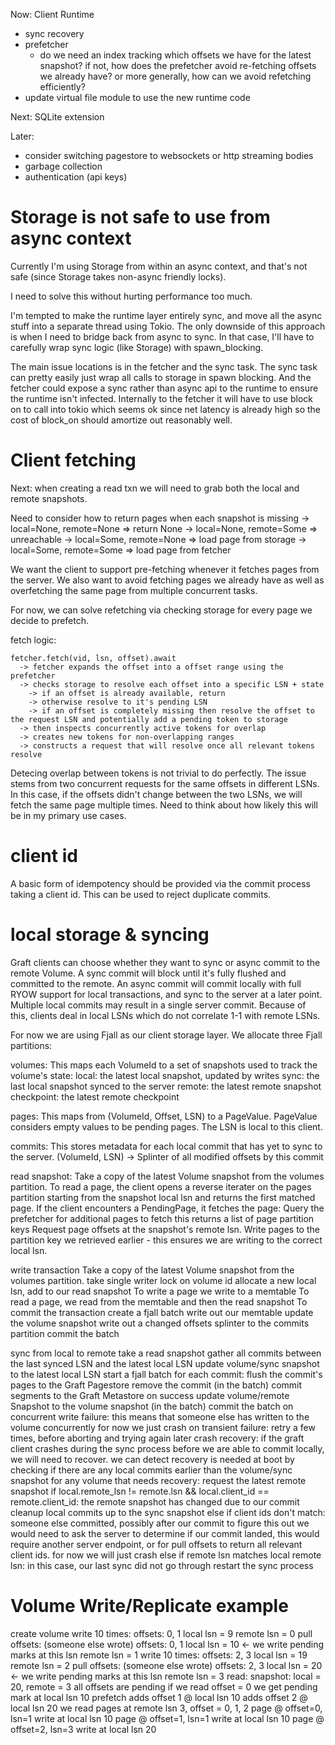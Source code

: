 Now: Client Runtime
- sync recovery
- prefetcher
  - do we need an index tracking which offsets we have for the latest snapshot? if not, how does the prefetcher avoid re-fetching offsets we already have? or more generally, how can we avoid refetching efficiently?
- update virtual file module to use the new runtime code

Next: SQLite extension

Later:
- consider switching pagestore to websockets or http streaming bodies
- garbage collection
- authentication (api keys)

# Storage is not safe to use from async context

Currently I'm using Storage from within an async context, and that's not safe (since Storage takes non-async friendly locks).

I need to solve this without hurting performance too much.

I'm tempted to make the runtime layer entirely sync, and move all the async stuff into a separate thread using Tokio. The only downside of this approach is when I need to bridge back from async to sync. In that case, I'll have to carefully wrap sync logic (like Storage) with spawn_blocking.

The main issue locations is in the fetcher and the sync task.
The sync task can pretty easily just wrap all calls to storage in spawn blocking.
And the fetcher could expose a sync rather than async api to the runtime to ensure the runtime isn't infected. Internally to the fetcher it will have to use block on to call into tokio which seems ok since net latency is already high so the cost of block_on should amortize out reasonably well.

# Client fetching

Next: when creating a read txn we will need to grab both the local and remote snapshots.

Need to consider how to return pages when each snapshot is missing
-> local=None, remote=None => return None
-> local=None, remote=Some => unreachable
-> local=Some, remote=None => load page from storage
-> local=Some, remote=Some => load page from fetcher

We want the client to support pre-fetching whenever it fetches pages from the server. We also want to avoid fetching pages we already have as well as overfetching the same page from multiple concurrent tasks.

For now, we can solve refetching via checking storage for every page we decide to prefetch.

fetch logic:
```
fetcher.fetch(vid, lsn, offset).await
  -> fetcher expands the offset into a offset range using the prefetcher
  -> checks storage to resolve each offset into a specific LSN + state
    -> if an offset is already available, return
    -> otherwise resolve to it's pending LSN
    -> if an offset is completely missing then resolve the offset to the request LSN and potentially add a pending token to storage
  -> then inspects concurrently active tokens for overlap
  -> creates new tokens for non-overlapping ranges
  -> constructs a request that will resolve once all relevant tokens resolve

```

Detecing overlap between tokens is not trivial to do perfectly. The issue stems from two concurrent requests for the same offsets in different LSNs. In this case, if the offsets didn't change between the two LSNs, we will fetch the same page multiple times. Need to think about how likely this will be in my primary use cases.

# client id
A basic form of idempotency should be provided via the commit process taking a client id. This can be used to reject duplicate commits.

# local storage & syncing

Graft clients can choose whether they want to sync or async commit to the remote Volume. A sync commit will block until it's fully flushed and committed to the remote. An async commit will commit locally with full RYOW support for local transactions, and sync to the server at a later point. Multiple local commits may result in a single server commit. Because of this, clients deal in local LSNs which do not correlate 1-1 with remote LSNs.

For now we are using Fjall as our client storage layer. We allocate three Fjall partitions:

volumes:
  This maps each VolumeId to a set of snapshots used to track the volume's state:
    local: the latest local snapshot, updated by writes
    sync: the last local snapshot synced to the server
    remote: the latest remote snapshot
    checkpoint: the latest remote checkpoint

pages:
  This maps from (VolumeId, Offset, LSN) to a PageValue.
  PageValue considers empty values to be pending pages.
  The LSN is local to this client.

commits:
  This stores metadata for each local commit that has yet to sync to the server.
  (VolumeId, LSN) -> Splinter of all modified offsets by this commit

read snapshot:
  Take a copy of the latest Volume snapshot from the volumes partition.
  To read a page, the client opens a reverse iterater on the pages partition starting from the snapshot local lsn and returns the first matched page.
  If the client encounters a PendingPage, it fetches the page:
    Query the prefetcher for additional pages to fetch
      this returns a list of page partition keys
    Request page offsets at the snapshot's remote lsn.
    Write pages to the partition key we retrieved earlier - this ensures we are writing to the correct local lsn.

write transaction
  Take a copy of the latest Volume snapshot from the volumes partition.
  take single writer lock on volume id
    allocate a new local lsn, add to our read snapshot
  To write a page we write to a memtable
  To read a page, we read from the memtable and then the read snapshot
  To commit the transaction
    create a fjall batch
    write out our memtable
    update the volume snapshot
    write out a changed offsets splinter to the commits partition
    commit the batch

sync from local to remote
  take a read snapshot
  gather all commits between the last synced LSN and the latest local LSN
  update volume/sync snapshot to the latest local LSN
  start a fjall batch
  for each commit:
    flush the commit's pages to the Graft Pagestore
    remove the commit (in the batch)
  commit segments to the Graft Metastore
  on success
    update volume/remote Snapshot to the volume snapshot (in the batch)
    commit the batch
  on concurrent write failure:
    this means that someone else has written to the volume concurrently
    for now we just crash
  on transient failure:
    retry a few times, before aborting and trying again later
  crash recovery:
    if the graft client crashes during the sync process before we are able to commit locally, we will need to recover.
    we can detect recovery is needed at boot by checking if there are any local commits earlier than the volume/sync snapshot
    for any volume that needs recovery:
      request the latest remote snapshot
      if local.remote_lsn != remote.lsn && local.client_id == remote.client_id:
        the remote snapshot has changed due to our commit
        cleanup local commits up to the sync snapshot
      else if client ids don't match:
        someone else committed, possibly after our commit
        to figure this out we would need to ask the server to determine if our commit landed, this would require another server endpoint, or for pull offsets to return all relevant client ids. for now we will just crash
      else if remote lsn matches local remote lsn:
        in this case, our last sync did not go through
        restart the sync process

# Volume Write/Replicate example

create volume
write 10 times:
  offsets: 0, 1
  local lsn = 9
  remote lsn = 0
pull offsets: (someone else wrote)
  offsets: 0, 1
  local lsn = 10 <- we write pending marks at this lsn
  remote lsn = 1
write 10 times:
  offsets: 2, 3
  local lsn = 19
  remote lsn = 2
pull offsets: (someone else wrote)
  offsets: 2, 3
  local lsn = 20 <- we write pending marks at this lsn
  remote lsn = 3
read:
  snapshot: local = 20, remote = 3
  all offsets are pending
  if we read offset = 0
    we get pending mark at local lsn 10
      prefetch
        adds offset 1 @ local lsn 10
        adds offset 2 @ local lsn 20
      we read pages at remote lsn 3, offset = 0, 1, 2
        page @ offset=0, lsn=1
          write at local lsn 10
        page @ offset=1, lsn=1
          write at local lsn 10
        page @ offset=2, lsn=3
          write at local lsn 20
